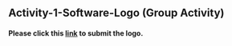 ## Activity-1-Software-Logo (Group Activity)

#### Please click this [**link**](/Software_Logo) to submit the logo.
